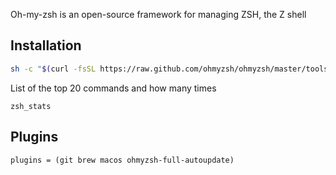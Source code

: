 Oh-my-zsh is an open-source framework for managing ZSH, the Z shell

## Installation

```sh
sh -c "$(curl -fsSL https://raw.github.com/ohmyzsh/ohmyzsh/master/tools/install.sh)"
```

List of the top 20 commands and how many times

```
zsh_stats
```

## Plugins

```
plugins = (git brew macos ohmyzsh-full-autoupdate)
```
